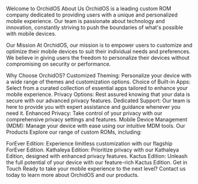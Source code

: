 Welcome to OrchidOS
About Us
OrchidOS is a leading custom ROM company dedicated to providing users with a unique and personalized mobile experience. Our team is passionate about technology and innovation, constantly striving to push the boundaries of what's possible with mobile devices.

Our Mission
At OrchidOS, our mission is to empower users to customize and optimize their mobile devices to suit their individual needs and preferences. We believe in giving users the freedom to personalize their devices without compromising on security or performance.

Why Choose OrchidOS?
Customized Theming: Personalize your device with a wide range of themes and customization options.
Choice of Built-in Apps: Select from a curated collection of essential apps tailored to enhance your mobile experience.
Privacy Options: Rest assured knowing that your data is secure with our advanced privacy features.
Dedicated Support: Our team is here to provide you with expert assistance and guidance whenever you need it.
Enhanced Privacy: Take control of your privacy with our comprehensive privacy settings and features.
Mobile Device Management (MDM): Manage your device with ease using our intuitive MDM tools.
Our Products
Explore our range of custom ROMs, including:

ForEver Edition: Experience limitless customization with our flagship ForEver Edition.
Kathaleya Edition: Prioritize privacy with our Kathaleya Edition, designed with enhanced privacy features.
Kactus Edition: Unleash the full potential of your device with our feature-rich Kactus Edition.
Get in Touch
Ready to take your mobile experience to the next level? Contact us today to learn more about OrchidOS and our products.